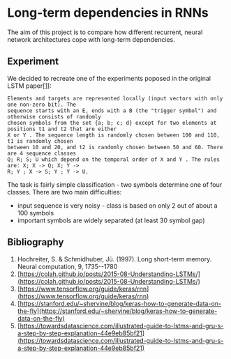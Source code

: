 # Long-term dependencies in RNNs
The aim of this project is to compare how different recurrent, neural network architectures cope with long-term dependencies.

## Experiment
We decided to recreate one of the experiments poposed in the original LSTM paper[[1]](#1):
```Task 6a: two relevant, widely separated symbols. The goal is to classify sequences.
Elements and targets are represented locally (input vectors with only one non-zero bit). The
sequence starts with an E, ends with a B (the "trigger symbol") and otherwise consists of randomly
chosen symbols from the set {a; b; c; d} except for two elements at positions t1 and t2 that are either
X or Y . The sequence length is randomly chosen between 100 and 110, t1 is randomly chosen
between 10 and 20, and t2 is randomly chosen between 50 and 60. There are 4 sequence classes
Q; R; S; U which depend on the temporal order of X and Y . The rules are: X; X -> Q; X; Y ->
R; Y ; X -> S; Y ; Y -> U.
```
The task is fairly simple classification - two symbols determine one of four classes. 
There are two main difficulties:
* input sequence is very noisy - class is based on only 2 out of about a 100 symbols
* important symbols are widely separated (at least 30 symbol gap)
## Bibliography
1. <a id="1"></a>Hochreiter, S. & Schmidhuber, Jü. (1997). Long short-term memory. Neural computation, 9, 1735--1780
2. <a id="2"></a>[https://colah.github.io/posts/2015-08-Understanding-LSTMs/](https://colah.github.io/posts/2015-08-Understanding-LSTMs/)
3. <a id="3"></a>[https://www.tensorflow.org/guide/keras/rnn](https://www.tensorflow.org/guide/keras/rnn)
4. <a id="4"></a>[https://stanford.edu/~shervine/blog/keras-how-to-generate-data-on-the-fly](https://stanford.edu/~shervine/blog/keras-how-to-generate-data-on-the-fly)
5. <a id="5"></a>[https://towardsdatascience.com/illustrated-guide-to-lstms-and-gru-s-a-step-by-step-explanation-44e9eb85bf21](https://towardsdatascience.com/illustrated-guide-to-lstms-and-gru-s-a-step-by-step-explanation-44e9eb85bf21)
